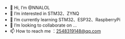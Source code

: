 - 👋 Hi, I’m @NNALOL
- 👀 I’m interested in STM32、ZYNQ
- 🌱 I’m currently learning STM32、ESP32、RaspberryPi
- 💞️ I’m looking to collaborate on ...
- 📫 How to reach me ：2548319148@qq.com

<!---
NNALOL/NNALOL is a ✨ special ✨ repository because its `README.md` (this file) appears on your GitHub profile.
You can click the Preview link to take a look at your changes.
--->
